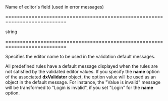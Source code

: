 <!--**
/*-------------------------------------------
    Auto-generated file. Do not modify.
-------------------------------------------

**-->
<!--d-->Name of editor's field (used in error messages)<!--/d-->
===========================================================================
<!--type-->string<!--/type-->
===========================================================================

<!--shortDescription-->
Specifies the editor name to be used in the validation default messages.
<!--/shortDescription-->

<!--fullDescription-->
All predefined rules have a default message displayed when the rules are not satisfied by the validated editor values. If you specify the **name** option of the associated **dxValidator** object, the option value will be used as an object in the default message. For instance, the "Value is invalid" message will be transformed to "Login is invalid", if you set "Login" for the **name** option.
<!--/fullDescription-->
